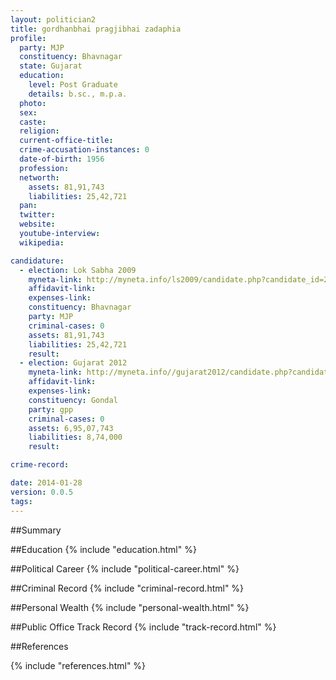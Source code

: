 ```yaml
---
layout: politician2
title: gordhanbhai pragjibhai zadaphia
profile: 
  party: MJP
  constituency: Bhavnagar
  state: Gujarat
  education: 
    level: Post Graduate
    details: b.sc., m.p.a.
  photo: 
  sex: 
  caste: 
  religion: 
  current-office-title: 
  crime-accusation-instances: 0
  date-of-birth: 1956
  profession: 
  networth: 
    assets: 81,91,743
    liabilities: 25,42,721
  pan: 
  twitter: 
  website: 
  youtube-interview: 
  wikipedia: 

candidature: 
  - election: Lok Sabha 2009
    myneta-link: http://myneta.info/ls2009/candidate.php?candidate_id=2198
    affidavit-link: 
    expenses-link: 
    constituency: Bhavnagar 
    party: MJP
    criminal-cases: 0
    assets: 81,91,743
    liabilities: 25,42,721
    result:  
  - election: Gujarat 2012
    myneta-link: http://myneta.info//gujarat2012/candidate.php?candidate_id=334
    affidavit-link: 
    expenses-link: 
    constituency: Gondal 
    party: gpp
    criminal-cases: 0
    assets: 6,95,07,743
    liabilities: 8,74,000
    result:  

crime-record: 

date: 2014-01-28
version: 0.0.5
tags: 
---
```

##Summary


##Education
{% include "education.html" %}


##Political Career
{% include "political-career.html" %}


##Criminal Record
{% include "criminal-record.html" %}


##Personal Wealth
{% include "personal-wealth.html" %}


##Public Office Track Record
{% include "track-record.html" %}


##References


{% include "references.html" %}